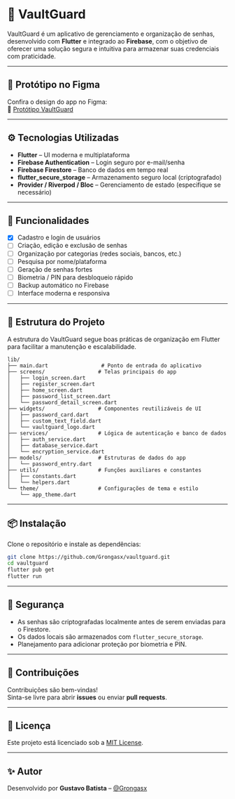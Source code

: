 # 🔐 VaultGuard

VaultGuard é um aplicativo de gerenciamento e organização de senhas, desenvolvido com **Flutter** e integrado ao **Firebase**, com o objetivo de oferecer uma solução segura e intuitiva para armazenar suas credenciais com praticidade.

---

## 📱 Protótipo no Figma

Confira o design do app no Figma:  
🔗 [Protótipo VaultGuard](https://www.figma.com/design/ZJtU9tt8rFdM84LJCqSnFp/VaultGuard?node-id=0-1)

---

## ⚙️ Tecnologias Utilizadas

- **Flutter** – UI moderna e multiplataforma
- **Firebase Authentication** – Login seguro por e-mail/senha
- **Firebase Firestore** – Banco de dados em tempo real
- **flutter_secure_storage** – Armazenamento seguro local (criptografado)
- **Provider / Riverpod / Bloc** – Gerenciamento de estado (especifique se necessário)

---

## 🔐 Funcionalidades

- [x] Cadastro e login de usuários
- [ ] Criação, edição e exclusão de senhas
- [ ] Organização por categorias (redes sociais, bancos, etc.)
- [ ] Pesquisa por nome/plataforma
- [ ] Geração de senhas fortes
- [ ] Biometria / PIN para desbloqueio rápido
- [ ] Backup automático no Firebase
- [ ] Interface moderna e responsiva

---

## 📂 Estrutura do Projeto

A estrutura do VaultGuard segue boas práticas de organização em Flutter para facilitar a manutenção e escalabilidade.

```
lib/
├── main.dart                 # Ponto de entrada do aplicativo
├── screens/                 # Telas principais do app
│   ├── login_screen.dart
│   ├── register_screen.dart
│   ├── home_screen.dart
│   ├── password_list_screen.dart
│   └── password_detail_screen.dart
├── widgets/                 # Componentes reutilizáveis de UI
│   ├── password_card.dart
│   ├── custom_text_field.dart
│   └── vaultguard_logo.dart
├── services/                # Lógica de autenticação e banco de dados
│   ├── auth_service.dart
│   ├── database_service.dart
│   └── encryption_service.dart
├── models/                  # Estruturas de dados do app
│   └── password_entry.dart
├── utils/                   # Funções auxiliares e constantes
│   ├── constants.dart
│   └── helpers.dart
└── theme/                   # Configurações de tema e estilo
    └── app_theme.dart
```

---

## 📦 Instalação

Clone o repositório e instale as dependências:

```bash
git clone https://github.com/Grongasx/vaultguard.git
cd vaultguard
flutter pub get
flutter run
```

---

## 🔐 Segurança

- As senhas são criptografadas localmente antes de serem enviadas para o Firestore.
- Os dados locais são armazenados com `flutter_secure_storage`.
- Planejamento para adicionar proteção por biometria e PIN.

---

## 🤝 Contribuições

Contribuições são bem-vindas!  
Sinta-se livre para abrir **issues** ou enviar **pull requests**.

---

## 📄 Licença

Este projeto está licenciado sob a [MIT License](LICENSE).

---

## ✨ Autor

Desenvolvido por **Gustavo Batista** – [@Grongasx](https://github.com/Grongasx)
